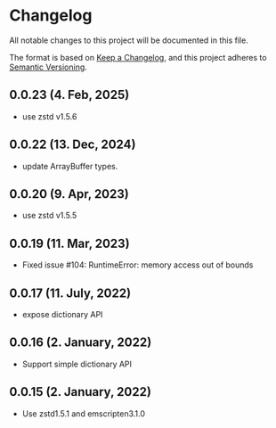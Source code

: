 # Changelog

All notable changes to this project will be documented in this file.

The format is based on [Keep a Changelog](https://keepachangelog.com/en/1.0.0/),
and this project adheres to [Semantic Versioning](https://semver.org/spec/v2.0.0.html).

## 0.0.23 (4. Feb, 2025)

- use zstd v1.5.6

## 0.0.22 (13. Dec, 2024)

- update ArrayBuffer types.

## 0.0.20 (9. Apr, 2023)

- use zstd v1.5.5

## 0.0.19 (11. Mar, 2023)

- Fixed issue #104: RuntimeError: memory access out of bounds

## 0.0.17 (11. July, 2022)

- expose dictionary API

## 0.0.16 (2. January, 2022)

- Support simple dictionary API

## 0.0.15 (2. January, 2022)

- Use zstd1.5.1 and emscripten3.1.0
